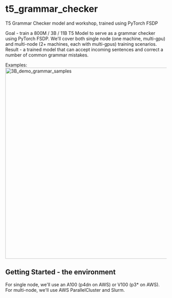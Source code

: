 # t5_grammar_checker
T5 Grammar Checker model and workshop, trained using PyTorch FSDP

Goal - train a 800M / 3B / 11B T5 Model to serve as a grammar checker using PyTorch FSDP.  We'll cover both single node (one machine, multi-gpu) and multi-node (2+ machines, each with multi-gpus) training scenarios.  
Result - a trained model that can accept incoming sentences and correct a number of common grammar mistakes.

Examples:</br>
<img width="595" alt="3B_demo_grammar_samples" src="https://user-images.githubusercontent.com/46302957/172918714-8b11944c-0268-4de7-b120-1f993edeb35b.png">



## Getting Started - the environment

For single node, we'll use an A100 (p4dn on AWS) or V100 (p3* on AWS).  
For multi-node, we'll use AWS ParallelCluster and Slurm.  


